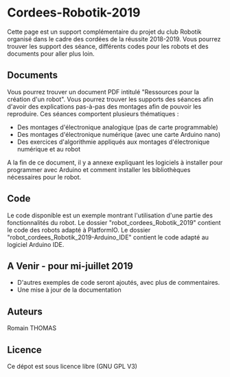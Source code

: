 # Cordees-Robotik-2019

Cette page est un support complémentaire du projet du club Robotik organisé dans le cadre des cordées de la réussite 2018-2019. Vous pourrez trouver les support des séance, différents codes pour les robots et des documents pour aller plus loin.

## Documents

Vous pourrez trouver un document PDF intitulé "Ressources pour la création d'un robot". Vous pourrez trouver les supports des séances afin d'avoir des explications pas-à-pas des montages afin de pouvoir les reproduire. Ces séances comportent plusieurs thématiques :
* Des montages d'électronique analogique (pas de carte programmable)
* Des montages d'électronique numérique (avec une carte Arduino nano)
* Des exercices d'algorithmie appliqués aux montages d'électronique numérique et au robot

A la fin de ce document, il y a annexe expliquant les logiciels à installer pour programmer avec Arduino et comment installer les bibliothèques nécessaires pour le robot.

## Code

Le code disponible est un exemple montrant l'utilisation d'une partie des fonctionnalités du robot. Le dossier "robot_cordees_Robotik_2019" contient le code des robots adapté à PlatformIO. Le dossier "robot_cordees_Robotik_2019-Arduino_IDE" contient le code adapté au logiciel Arduino IDE.

## A Venir - pour mi-juillet 2019

* D'autres exemples de code seront ajoutés, avec plus de commentaires.
* Une mise à jour de la documentation

## Auteurs

Romain THOMAS

## Licence

Ce dépot est sous licence libre (GNU GPL V3)

